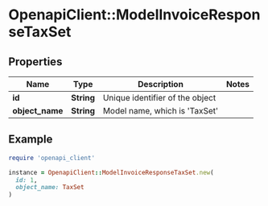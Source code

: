 # OpenapiClient::ModelInvoiceResponseTaxSet

## Properties

| Name | Type | Description | Notes |
| ---- | ---- | ----------- | ----- |
| **id** | **String** | Unique identifier of the object |  |
| **object_name** | **String** | Model name, which is &#39;TaxSet&#39; |  |

## Example

```ruby
require 'openapi_client'

instance = OpenapiClient::ModelInvoiceResponseTaxSet.new(
  id: 1,
  object_name: TaxSet
)
```


